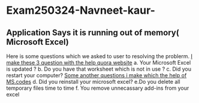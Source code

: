 # Exam250324-Navneet-kaur-
## Application Says it is running out of memory( Microsoft Excel)
Here is some questions  which we asked to user to resolving the problerm.
[I make these 3 question with the help quora website](https://www.quora.com/) 
a. Your Microsoft Excel is updated ?
b. Do you have that worksheet which is not in use ?
c. Did you restart your computer?
[Some another questions i make which the help of MS.codes](https://ms.codes/en-ca/blogs/microsoft-office/microsoft-excel-there-is-not-enough-disk-space?srsltid=AfmBOoqgJoZTN4Fivw5NkQIw7PAXA_YKJhq2daOkGhMtDrklxbeWeoJN )
d. Did you reinstall your microsoft excel?
e.Do you delete all temporary files time to time 
f. You remove unnecassary add-ins from your excel 
